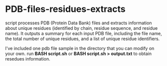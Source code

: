 # PDB-files-residues-extracts
script processes PDB (Protein Data Bank) files and extracts information about unique residues (identified by chain, residue sequence, and residue name). It outputs a summary for each input PDB file, including the file name, the total number of unique residues, and a list of unique residue identifiers.

I've included one pdb file sample in the directory that you can modify on your own.
run <strong>BASH script.sh</strong> or <strong>BASH script.sh > output.txt</strong> to obtain resedues information.

